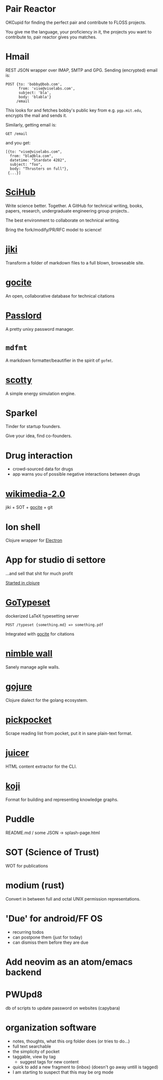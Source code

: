 # Pair Reactor

OKCupid for finding the perfect pair and contribute to FLOSS projects.

You give me the language, your proficiency in it, the projects
you want to contribute to, pair reactor gives you matches.


# Hmail

REST JSON wrapper over IMAP, SMTP and GPG. Sending (encrypted) email is:
```
POST {to: 'bobby@bob.com',
      from: 'vise@viselabs.com',
      subject: 'bla',
      body: 'blabla'}
     /email
```

This looks for and fetches bobby's public key from e.g. `pgp.mit.edu`, encrypts the mail and sends it.

Similarly, getting email is:

```
GET /email
```

and you get:

```
[{to: "vise@viselabs.com",
  from: "bla@bla.com",
  datetime: "Stardate 4282",
  subject: "foo",
  body: "Thrusters on full"},
 {...}]
```


# [SciHub](./detailed/scihub.md)

Write science better. Together.
A GitHub for technical writing, books, papers, research, undergraduate engineering group projects..

The best environment to collaborate on technical writing.

Bring the fork/modify/PR/RFC model to science!


# [jiki](./detailed/jiki.md)

Transform a folder of markdown files to a full blown, browseable site.


# [gocite](./detailed/gocite.md)

An open, collaborative database for technical citations


# [Passlord](./detailed/passlord.md)

A pretty unixy password manager.


# `mdfmt`

A markdown formatter/beautifier in the spirit of `gofmt`.


# [scotty](./detailed/scotty.md)

A simple energy simulation engine.


# Sparkel

Tinder for startup founders.

Give your idea, find co-founders.


# Drug interaction

- crowd-sourced data for drugs
- app warns you of possible negative interactions between drugs


# [wikimedia-2.0](./detailed/better_wikimedia.md)

jiki + SOT + [gocite](./detailed/gocite.md) + git


# Ion shell

Clojure wrapper for [Electron](http://electron.atom.io)


# App for studio di settore

...and sell that shit for much profit

[Started in clojure](https://github.com/vise890/studio-settore)


# [GoTypeset](https://github.com/vise890/gotypeset)

dockerized LaTeX typesetting server

`POST /typeset {something.md} => something.pdf`

Integrated with [gocite](./detailed/gocite.md) for citations


# [nimble wall](./detailed/nimble_wall.md)

Sanely manage agile walls.


# [gojure](./detailed/gojure.md)

Clojure dialect for the golang ecosystem.


# [pickpocket](./detailed/pickpocket.md)

Scrape reading list from pocket, put it in sane plain-text format.


# [juicer](./detailed/juicer.md)

HTML content extractor for the CLI.


# [koji](./detailed/koji.md)

Format for building and representing knowledge graphs.


# Puddle

README.md / some JSON -> splash-page.html


# SOT (Science of Trust)

WOT for publications


# modium (rust)

Convert in between full and octal UNIX permission representations.


# 'Due' for android/FF OS

- recurring todos
- can postpone them (just for today)
- can dismiss them before they are due


# Add neovim as an atom/emacs backend


# PWUpd8

db of scripts to update password on websites (capybara)

# organization software

- notes, thoughts, what this org folder does (or tries to do...)
- full text searchable
- the simplicity of pocket
- taggable, view by tag
  - suggest tags for new content
- quick to add a new fragment to (inbox) (doesn't go away untill is tagged)
- I am starting to suspect that this may be org mode
